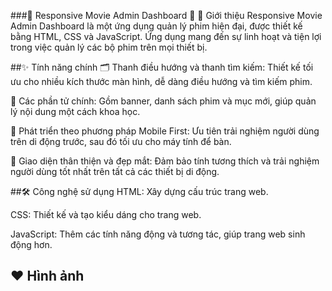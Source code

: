 ###🌟 Responsive Movie Admin Dashboard 🌟
🚀 Giới thiệu
Responsive Movie Admin Dashboard là một ứng dụng quản lý phim hiện đại, được thiết kế bằng HTML, CSS và JavaScript. Ứng dụng mang đến sự linh hoạt và tiện lợi trong việc quản lý các bộ phim trên mọi thiết bị.

##✨ Tính năng chính
🗂 Thanh điều hướng và thanh tìm kiếm: Thiết kế tối ưu cho nhiều kích thước màn hình, dễ dàng điều hướng và tìm kiếm phim.

🎥 Các phần tử chính: Gồm banner, danh sách phim và mục mới, giúp quản lý nội dung một cách khoa học.

📱 Phát triển theo phương pháp Mobile First: Ưu tiên trải nghiệm người dùng trên di động trước, sau đó tối ưu cho máy tính để bàn.

💎 Giao diện thân thiện và đẹp mắt: Đảm bảo tính tương thích và trải nghiệm người dùng tốt nhất trên tất cả các thiết bị di động.

##🛠️ Công nghệ sử dụng
HTML: Xây dựng cấu trúc trang web.

CSS: Thiết kế và tạo kiểu dáng cho trang web.

JavaScript: Thêm các tính năng động và tương tác, giúp trang web sinh động hơn.

## ❤️ Hình ảnh

